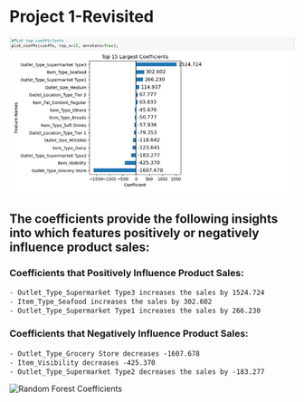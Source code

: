 # Project 1-Revisited
 ![Linear Regression Coefficients](coefficients.png)
## The coefficients provide the following insights into which features positively or negatively influence product sales:
### Coefficients that Positively Influence Product Sales:
    - Outlet_Type_Supermarket Type3 increases the sales by 1524.724
    - Item_Type_Seafood increases the sales by 302.602
    - Outlet_Type_Supermarket Type1 increases the sales by 266.230
### Coefficients that Negatively Influence Product Sales:
    - Outlet_Type_Grocery Store decreases -1607.678
    - Item_Visibility decreases -425.370
    - Outlet_Type_Supermarket Type2 decreases the sales by -183.277
   ![Random Forest Coefficients](RANDOMFORESTFEATUREIMPORTANCE.png)
